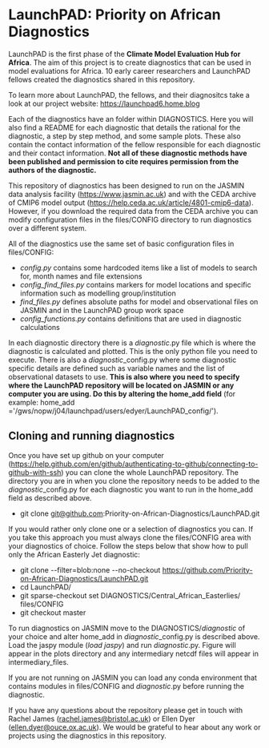 # LaunchPAD: Priority on African Diagnostics

LaunchPAD is the first phase of the __Climate Model Evaluation Hub for Africa__. The aim of this project is to create diagnostics that can be used in model evaluations for Africa. 10 early career researchers and LaunchPAD fellows created the diagnostics shared in this repository. 

To learn more about LaunchPAD, the fellows, and their diagnositcs take a look at our project website: https://launchpad6.home.blog 

Each of the diagnostics have an folder within DIAGNOSTICS. Here you will also find a README for each diagnostic that details the rational for the diagnostic, a step by step method, and some sample plots. These also contain the contact information of the fellow responsible for each diagnostic and their contact information. __Not all of these diagnostic methods have been published and permission to cite requires permission from the authors of the diagnostic.__ 

This repository of diagnostics has been designed to run on the JASMIN data analysis facility (https://www.jasmin.ac.uk) and with the CEDA archive of CMIP6 model output (https://help.ceda.ac.uk/article/4801-cmip6-data). However, if you download the required data from the CEDA archive you can modify configuration files in the files/CONFIG directory to run diagnostics over a different system. 

All of the diagnostics use the same set of basic configuration files in files/CONFIG:
* *config.py* contains some hardcoded items like a list of models to search for, month names and file extensions
* *config_find_files.py* contains markers for model locations and specific information such as modelling group/institution
* *find_files.py* defines absolute paths for model and observational files on JASMIN and in the LaunchPAD group work space
* *config_functions.py* contains definitions that are used in diagnostic calculations

In each diagnostic directory there is a *diagnostic*.py file which is where the diagnostic is calculated and plotted. This is the only python file you need to execute. There is also a *diagnostic*\_config.py where some diagnostic specific details are defined such as variable names and the list of observational datasets to use. __This is also where you need to specify where the LaunchPAD repository will be located on JASMIN or any computer you are using. Do this by altering the home_add field__ (for example: home_add ='/gws/nopw/j04/launchpad/users/edyer/LaunchPAD_config/').

## Cloning and running diagnostics

Once you have set up github on your computer (https://help.github.com/en/github/authenticating-to-github/connecting-to-github-with-ssh) you can clone the whole LaunchPAD repository. The directory you are in when you clone the repository needs to be added to the *diagnostic*\_config.py for each diagnostic you want to run in the home_add field as described above. 

* git clone git@github.com:Priority-on-African-Diagnostics/LaunchPAD.git

If you would rather only clone one or a selection of diagnostics you can. If you take this approach you must always clone the files/CONFIG area with your diagnostics of choice. Follow the steps below that show how to pull only the African Easterly Jet diagnostic:

* git clone --filter=blob:none --no-checkout  https://github.com/Priority-on-African-Diagnostics/LaunchPAD.git
* cd LaunchPAD/
* git sparse-checkout set DIAGNOSTICS/Central_African_Easterlies/ files/CONFIG
* git checkout master

To run diagnostics on JASMIN move to the DIAGNOSTICS/*diagnostic* of your choice and alter home_add in *diagnostic*\_config.py is described above. Load the jaspy module (*load jaspy*) and run *diagnostic*.py. Figure will appear in the plots directory and any intermediary netcdf files will appear in intermediary_files. 

If you are not running on JASMIN you can load any conda environment that contains modules in files/CONFIG and *diagnostic*.py before running the diagnostic. 


If you have any questions about the repository please get in touch with Rachel James (rachel.james@bristol.ac.uk) or Ellen Dyer (ellen.dyer@ouce.ox.ac.uk). We would be grateful to hear about any work or projects using the diagnostics in this repository. 
